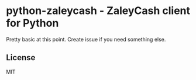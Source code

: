 # python-zaleycash - ZaleyCash client for Python

Pretty basic at this point. Create issue if you need something else.

## License

MIT
